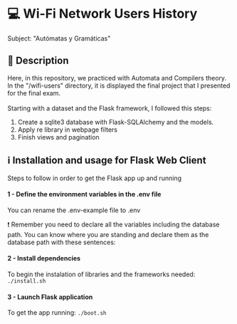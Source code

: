 # :computer: Wi-Fi Network Users History

Subject: "Autómatas y Gramáticas"
<br>

## :pencil: Description
Here, in this repository, we practiced with Automata and Compilers theory. In the "/wifi-users" directory, it is displayed the final project that I presented for the final exam.
<br><br>
Starting with a dataset and the Flask framework, I followed this steps:
1. Create a sqlite3 database with Flask-SQLAlchemy and the models.
2. Apply re library in webpage filters
3. Finish views and pagination

## :information_source: Installation and usage for Flask Web Client
Steps to follow in order to get the Flask app up and running

#### 1 - Define the environment variables in the .env file
You can rename the .env-example file to .env

:exclamation: Remember you need to declare all the variables including the database path. You can know where you are standing and declare them as the database path with these sentences:

#### 2 - Install dependencies
To begin the instalation of libraries and the frameworks needed: `./install.sh`

#### 3 - Launch Flask application
To get the app running: `./boot.sh`
